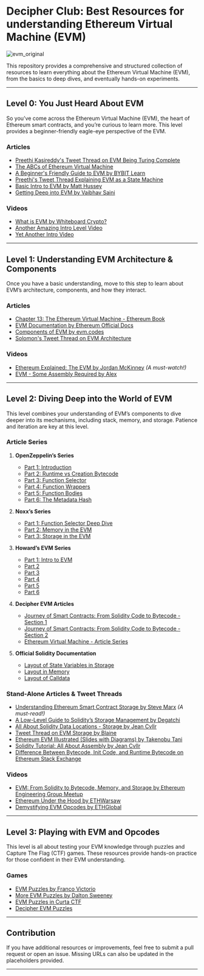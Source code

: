 # Decipher Club: Best Resources for understanding Ethereum Virtual Machine (EVM)

![evm_original](https://github.com/user-attachments/assets/0c41ebed-c6df-4a68-a7d0-7a787b25c28f)

This repository provides a comprehensive and structured collection of resources to learn everything about the Ethereum Virtual Machine (EVM), from the basics to deep dives, and eventually hands-on experiments.

---

## Level 0: You Just Heard About EVM
So you’ve come across the Ethereum Virtual Machine (EVM), the heart of Ethereum smart contracts, and you’re curious to learn more. This level provides a beginner-friendly eagle-eye perspective of the EVM.

### Articles
- [Preethi Kasireddy's Tweet Thread on EVM Being Turing Complete](URL)
- [The ABCs of Ethereum Virtual Machine](URL)
- [A Beginner's Friendly Guide to EVM by BYBIT Learn](URL)
- [Preethi's Tweet Thread Explaining EVM as a State Machine](URL)
- [Basic Intro to EVM by Matt Hussey](URL)
- [Getting Deep into EVM by Vaibhav Saini](URL)

### Videos
- [What is EVM by Whiteboard Crypto?](URL)
- [Another Amazing Intro Level Video](URL)
- [Yet Another Intro Video](URL)

---

## Level 1: Understanding EVM Architecture & Components
Once you have a basic understanding, move to this step to learn about EVM’s architecture, components, and how they interact.

### Articles
- [Chapter 13: The Ethereum Virtual Machine - Ethereum Book](URL)
- [EVM Documentation by Ethereum Official Docs](URL)
- [Components of EVM by evm.codes](URL)
- [Solomon's Tweet Thread on EVM Architecture](URL)

### Videos
- [Ethereum Explained: The EVM by Jordan McKinney](URL) *(A must-watch!)*
- [EVM - Some Assembly Required by Alex](URL)

---

## Level 2: Diving Deep into the World of EVM
This level combines your understanding of EVM’s components to dive deeper into its mechanisms, including stack, memory, and storage. Patience and iteration are key at this level.

### Article Series
1. **OpenZeppelin’s Series**
   - [Part 1: Introduction](URL)
   - [Part 2: Runtime vs Creation Bytecode](URL)
   - [Part 3: Function Selector](URL)
   - [Part 4: Function Wrappers](URL)
   - [Part 5: Function Bodies](URL)
   - [Part 6: The Metadata Hash](URL)
2. **Noxx’s Series**
   - [Part 1: Function Selector Deep Dive](URL)
   - [Part 2: Memory in the EVM](URL)
   - [Part 3: Storage in the EVM](URL)
3. **Howard’s EVM Series**
   - [Part 1: Intro to EVM](URL)
   - [Part 2](URL)
   - [Part 3](URL)
   - [Part 4](URL)
   - [Part 5](URL)
   - [Part 6](URL)

4. **Decipher EVM Articles**
   - [Journey of Smart Contracts: From Solidity Code to Bytecode - Section 1](URL)
   - [Journey of Smart Contracts: From Solidity Code to Bytecode - Section 2](URL)
   - [Ethereum Virtual Machine - Article Series](URL)

5. **Official Solidity Documentation**
   - [Layout of State Variables in Storage](URL)
   - [Layout in Memory](URL)
   - [Layout of Calldata](URL)

### Stand-Alone Articles & Tweet Threads
- [Understanding Ethereum Smart Contract Storage by Steve Marx](URL) *(A must-read!)*
- [A Low-Level Guide to Solidity’s Storage Management by Degatchi](URL)
- [All About Solidity Data Locations - Storage by Jean Cvllr](URL)
- [Tweet Thread on EVM Storage by Blaine](URL)
- [Ethereum EVM Illustrated (Slides with Diagrams) by Takenobu Tani](URL)
- [Solidity Tutorial: All About Assembly by Jean Cvllr](URL)
- [Difference Between Bytecode, Init Code, and Runtime Bytecode on Ethereum Stack Exchange](URL)

### Videos
- [EVM: From Solidity to Bytecode, Memory, and Storage by Ethereum Engineering Group Meetup](URL)
- [Ethereum Under the Hood by ETHWarsaw](URL)
- [Demystifying EVM Opcodes by ETHGlobal](URL)

---

## Level 3: Playing with EVM and Opcodes
This level is all about testing your EVM knowledge through puzzles and Capture The Flag (CTF) games. These resources provide hands-on practice for those confident in their EVM understanding.

### Games
- [EVM Puzzles by Franco Victorio](URL)
- [More EVM Puzzles by Dalton Sweeney](URL)
- [EVM Puzzles in Curta CTF](URL)
- [Decipher EVM Puzzles](URL)

---

## Contribution
If you have additional resources or improvements, feel free to submit a pull request or open an issue. Missing URLs can also be updated in the placeholders provided.

---
